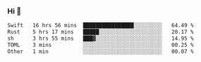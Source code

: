 ### Hi 👋

<!--START_SECTION:waka-->

```txt
Swift   16 hrs 56 mins  ████████████████░░░░░░░░░   64.49 %
Rust    5 hrs 17 mins   █████░░░░░░░░░░░░░░░░░░░░   20.17 %
sh      3 hrs 55 mins   ███▓░░░░░░░░░░░░░░░░░░░░░   14.95 %
TOML    3 mins          ░░░░░░░░░░░░░░░░░░░░░░░░░   00.25 %
Other   1 min           ░░░░░░░░░░░░░░░░░░░░░░░░░   00.07 %
```

<!--END_SECTION:waka-->
